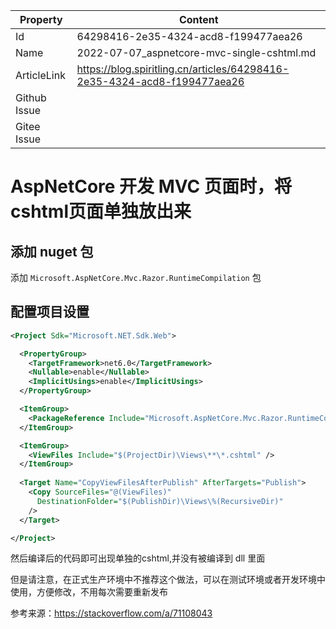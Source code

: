 | Property     | Content                                                      |
| ------------ | ------------------------------------------------------------ |
| Id           | 64298416-2e35-4324-acd8-f199477aea26                         |
| Name         | 2022-07-07_aspnetcore-mvc-single-cshtml.md                   |
| ArticleLink  | https://blog.spiritling.cn/articles/64298416-2e35-4324-acd8-f199477aea26 |
| Github Issue |                                                              |
| Gitee Issue  |                                                              |

# AspNetCore 开发 MVC 页面时，将 cshtml页面单独放出来

## 添加 nuget 包

添加 `Microsoft.AspNetCore.Mvc.Razor.RuntimeCompilation` 包

## 配置项目设置

```xml
<Project Sdk="Microsoft.NET.Sdk.Web">

  <PropertyGroup>
    <TargetFramework>net6.0</TargetFramework>
    <Nullable>enable</Nullable>
    <ImplicitUsings>enable</ImplicitUsings>
  </PropertyGroup>

  <ItemGroup>
    <PackageReference Include="Microsoft.AspNetCore.Mvc.Razor.RuntimeCompilation" Version="6.0.2" />
  </ItemGroup>

  <ItemGroup>
    <ViewFiles Include="$(ProjectDir)\Views\**\*.cshtml" />
  </ItemGroup>
  
  <Target Name="CopyViewFilesAfterPublish" AfterTargets="Publish">
    <Copy SourceFiles="@(ViewFiles)"
      DestinationFolder="$(PublishDir)\Views\%(RecursiveDir)"
    />
  </Target>

</Project>
```

然后编译后的代码即可出现单独的cshtml,并没有被编译到 dll 里面

但是请注意，在正式生产环境中不推荐这个做法，可以在测试环境或者开发环境中使用，方便修改，不用每次需要重新发布

参考来源：https://stackoverflow.com/a/71108043